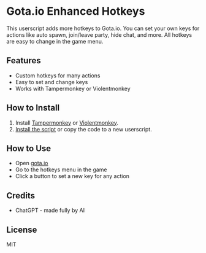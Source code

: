 # Gota.io Enhanced Hotkeys

This userscript adds more hotkeys to Gota.io. You can set your own keys for actions like auto spawn, join/leave party, hide chat, and more. All hotkeys are easy to change in the game menu.

## Features
- Custom hotkeys for many actions
- Easy to set and change keys
- Works with Tampermonkey or Violentmonkey

## How to Install
1. Install [Tampermonkey](https://www.tampermonkey.net/) or [Violentmonkey](https://violentmonkey.github.io/).
2. [Install the script](https://raw.githubusercontent.com/Tnsh1/gota-enhanced-hotkeys/main/gota-enhanced-hotkeys.user.js) or copy the code to a new userscript.

## How to Use
- Open [gota.io](https://gota.io/web/)
- Go to the hotkeys menu in the game
- Click a button to set a new key for any action

## Credits
- ChatGPT - made fully by AI

## License
MIT
